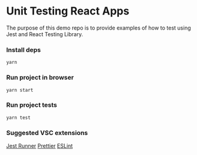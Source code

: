 # Unit Testing React Apps

The purpose of this demo repo is to provide examples of how to test using Jest and React Testing Library.

### Install deps

```
yarn
```

### Run project in browser

```
yarn start
```

### Run project tests

```
yarn test
```

### Suggested VSC extensions

[Jest Runner](https://marketplace.visualstudio.com/items?itemName=firsttris.vscode-jest-runner)
[Prettier](https://marketplace.visualstudio.com/items?itemName=esbenp.prettier-vscode)
[ESLint](https://marketplace.visualstudio.com/items?itemName=dbaeumer.vscode-eslint)
